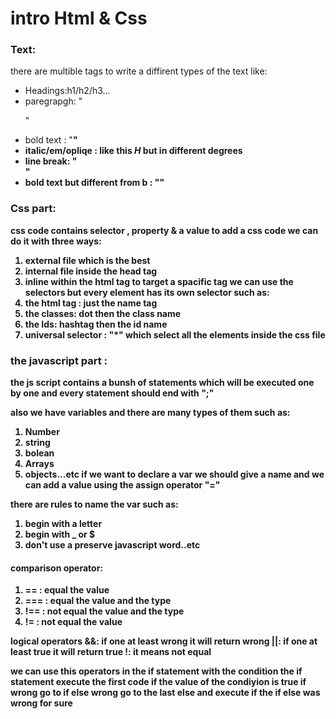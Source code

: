 # intro Html & Css
### Text:
there are multible tags to write a diffirent types of the text like:
* Headings:h1/h2/h3...
* paregrapgh: "<p>"
* bold text : "<b>"
* italic/em/opliqe : like this *H* but in different degrees 
* line break: "<br>"
* bold text but different from b : "<strong>"
 ### Css part:
 css code contains selector , property & a value
 to add a css code we can do it with three ways:
 1. external file which is the best
 2. internal file inside the head tag
 3. inline within the html tag
 to target a spacific tag we can use the selectors but every element has its own selector such as:
 1. the html tag : just the name tag
 2. the classes: dot then the class name 
 3. the Ids: hashtag then the id name
 4. universal selector : "*" which select all the elements inside the css file

 ### the javascript part :
 the js script contains a bunsh of statements which will be executed one by one and every statement should end with ";"

 also we have variables and there are many types of them such as:
 1. Number
 2. string
 3. bolean
 4. Arrays
 5. objects...etc
  if we want to declare a var we should give a name and we can add a value using the assign operator "="

there are rules to name the var such as:
1. begin with a letter
2. begin with _ or $
3. don't use a preserve javascript word..etc

#### comparison operator:
1. == : equal the value
2. === : equal the value and the type
3. !== : not equal the value and the type
4. != : not equal the value

logical operators
&&: if one at least wrong it will return wrong
||: if one at least true it will return true
!: it means not equal

we can use this operators in the if statement with the condition
the if statement execute the first code if the value of the condiyion is true
if wrong go to if else wrong go to the last else and execute if the if else was wrong for sure
